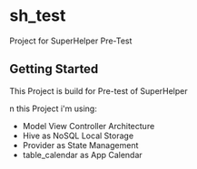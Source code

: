 # sh_test

Project for SuperHelper Pre-Test

## Getting Started

This Project is build for Pre-test of SuperHelper

n this Project i'm using:

- Model View Controller Architecture
- Hive as NoSQL Local Storage
- Provider as State Management
- table_calendar as App Calendar
